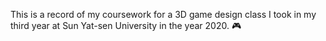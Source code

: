 This is a record of my coursework for a 3D game design class I took in my third year at Sun Yat-sen University in the year 2020.
🎮
